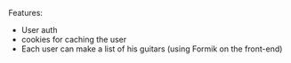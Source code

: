 Features:
- User auth
- cookies for caching the user
- Each user can make a list of his guitars (using Formik on the front-end)